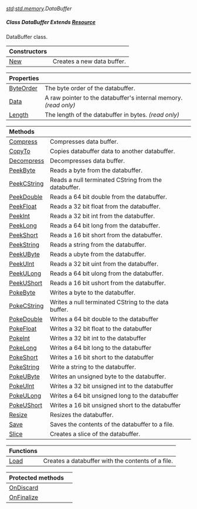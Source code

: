 _[std](../../modules/std/std-module.md):[std.memory](../../modules/std/std-memory.md).DataBuffer_
##### Class DataBuffer Extends [Resource](../../modules/std/std-resource-resource.md)
DataBuffer class.

| Constructors | |
|:---|:---|
| [New](std-memory-databuffer-new.md) | Creates a new data buffer. |

| Properties | |
|:---|:---|
| [ByteOrder](std-memory-databuffer-byteorder.md) | The byte order of the databuffer. |
| [Data](std-memory-databuffer-data.md) | A raw pointer to the databuffer's internal memory. _(read only)_ |
| [Length](std-memory-databuffer-length.md) | The length of the databuffer in bytes. _(read only)_ |

| Methods | |
|:---|:---|
| [Compress](std-memory-databuffer-compress.md) | Compresses data buffer. |
| [CopyTo](std-memory-databuffer-copyto.md) | Copies databuffer data to another databuffer. |
| [Decompress](std-memory-databuffer-decompress.md) | Decompresses data buffer. |
| [PeekByte](std-memory-databuffer-peekbyte.md) | Reads a byte from the databuffer. |
| [PeekCString](std-memory-databuffer-peekcstring.md) | Reads a null terminated CString from the databuffer. |
| [PeekDouble](std-memory-databuffer-peekdouble.md) | Reads a 64 bit double from the databuffer. |
| [PeekFloat](std-memory-databuffer-peekfloat.md) | Reads a 32 bit float from the databuffer. |
| [PeekInt](std-memory-databuffer-peekint.md) | Reads a 32 bit int from the databuffer. |
| [PeekLong](std-memory-databuffer-peeklong.md) | Reads a 64 bit long from the databuffer. |
| [PeekShort](std-memory-databuffer-peekshort.md) | Reads a 16 bit short from the databuffer. |
| [PeekString](std-memory-databuffer-peekstring.md) | Reads a string from the databuffer. |
| [PeekUByte](std-memory-databuffer-peekubyte.md) | Reads a ubyte from the databuffer. |
| [PeekUInt](std-memory-databuffer-peekuint.md) | Reads a 32 bit uint from the databuffer. |
| [PeekULong](std-memory-databuffer-peekulong.md) | Reads a 64 bit ulong from the databuffer. |
| [PeekUShort](std-memory-databuffer-peekushort.md) | Reads a 16 bit ushort from the databuffer. |
| [PokeByte](std-memory-databuffer-pokebyte.md) | Writes a byte to the databuffer. |
| [PokeCString](std-memory-databuffer-pokecstring.md) | Writes a null terminated CString to the data buffer. |
| [PokeDouble](std-memory-databuffer-pokedouble.md) | Writes a 64 bit double to the databuffer |
| [PokeFloat](std-memory-databuffer-pokefloat.md) | Writes a 32 bit float to the databuffer |
| [PokeInt](std-memory-databuffer-pokeint.md) | Writes a 32 bit int to the databuffer |
| [PokeLong](std-memory-databuffer-pokelong.md) | Writes a 64 bit long to the databuffer |
| [PokeShort](std-memory-databuffer-pokeshort.md) | Writes a 16 bit short to the databuffer |
| [PokeString](std-memory-databuffer-pokestring.md) | Write a string to the databuffer. |
| [PokeUByte](std-memory-databuffer-pokeubyte.md) | Writes an unsigned byte to the databuffer. |
| [PokeUInt](std-memory-databuffer-pokeuint.md) | Writes a 32 bit unsigned int to the databuffer |
| [PokeULong](std-memory-databuffer-pokeulong.md) | Writes a 64 bit unsigned long to the databuffer |
| [PokeUShort](std-memory-databuffer-pokeushort.md) | Writes a 16 bit unsigned short to the databuffer |
| [Resize](std-memory-databuffer-resize.md) | Resizes the databuffer. |
| [Save](std-memory-databuffer-save.md) | Saves the contents of the databuffer to a file. |
| [Slice](std-memory-databuffer-slice.md) | Creates a slice of the databuffer. |

| Functions | |
|:---|:---|
| [Load](std-memory-databuffer-load.md) | Creates a databuffer with the contents of a file. |

| Protected methods | |
|:---|:---|
| [OnDiscard](std-memory-databuffer-ondiscard.md) |  |
| [OnFinalize](std-memory-databuffer-onfinalize.md) |  |

